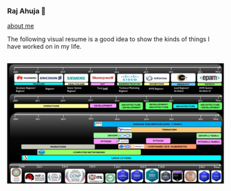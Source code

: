 ### Raj Ahuja 👋

[about me](https://raj-kumar-ahuja.github.io/aboutme/)<br />

The following visual resume is a good idea to show the kinds of things I have worked on in my life. <br /> <br />


![visual](https://github.com/raj-kumar-ahuja/raj-kumar-ahuja/blob/main/images/visual_resume.JPG)